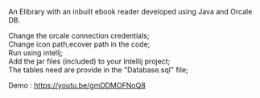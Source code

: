 An Elibrary with an inbuilt ebook reader developed using Java and Orcale DB.

Change the orcale connection credentials; <br /> 
Change icon path,ecover path in the code; <br />
Run using intellj;<br />
Add the jar files (included) to your Intellij project;<br />
The tables need are provide in the "Database.sql" file;<br />

Demo : https://youtu.be/gmDDMOFNoQ8
